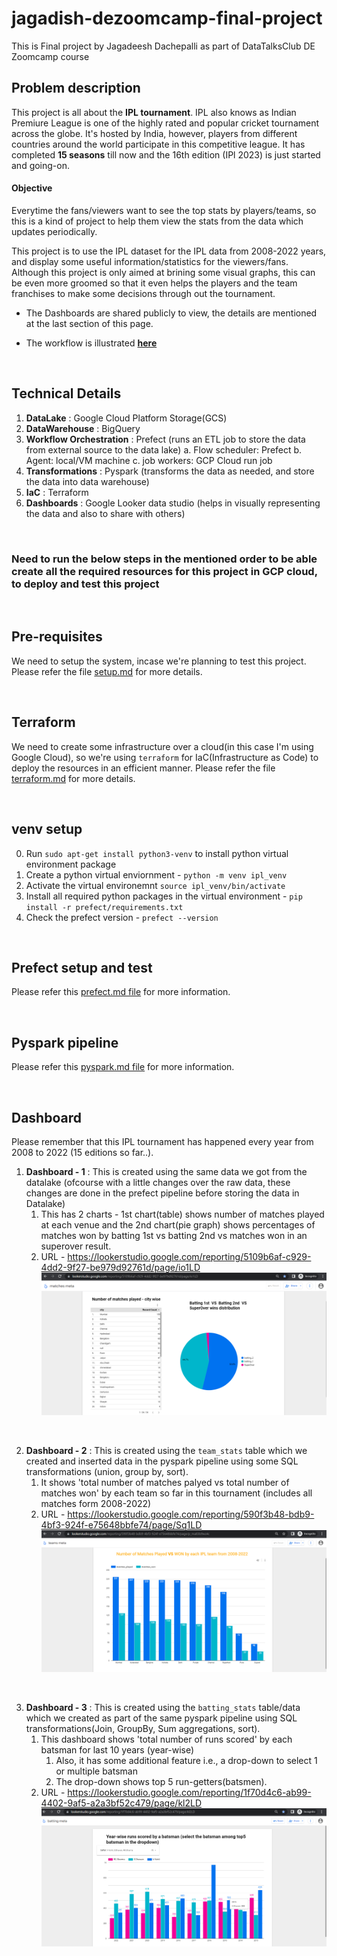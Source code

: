 # **jagadish-dezoomcamp-final-project**
This is Final project by Jagadeesh Dachepalli as part of DataTalksClub DE Zoomcamp course


## **Problem description**
This project is all about the **IPL tournament**. IPL also knows as Indian Premiure League is one of the highly rated and popular cricket tournament across the globe. It's hosted by India, however, players from different countries around the world participate in this competitive league. It has completed **15 seasons** till now and the 16th edition (IPl 2023) is just started and going-on.

#### **Objective**
Everytime the fans/viewers want to see the top stats by players/teams, so this is a kind of project to help them view the stats from the data which updates periodically.

This project is to use the IPL dataset for the IPL data from 2008-2022 years, and display some useful information/statistics for the viewers/fans. Although this project is only aimed at brining some visual graphs, this can be even more groomed so that it even helps the players and the team franchises to make some decisions through out the tournament.

* The Dashboards are shared publicly to view, the details are mentioned at the last section of this page.

* The workflow is illustrated [**here**](./flow.jpg)

<br/>

## **Technical Details**
1. **DataLake** : Google Cloud Platform Storage(GCS)
2. **DataWarehouse** : BigQuery 
3. **Workflow Orchestration** : Prefect (runs an ETL job to store the data from external source to the data lake)
    a. Flow scheduler: Prefect
    b. Agent: local/VM machine
    c. job workers: GCP Cloud run job
4. **Transformations** : Pyspark (transforms the data as needed, and store the data into data warehouse)
5. **IaC** : Terraform 
6. **Dashboards** : Google Looker data studio (helps in visually representing the data and also to share with others)

<br/>

### Need to run the below steps in the mentioned order to be able create all the required resources for this project in GCP cloud, to deploy and test this project

<br/>

## **Pre-requisites**
We need to setup the system, incase we're planning to test this project. 
Please refer the file [setup.md](./setup.md) for more details.

<br/>

## **Terraform**
We need to create some infrastructure over a cloud(in this case I'm using Google Cloud), so we're using `terraform` for IaC(Infrastructure as Code) to deploy the resources in an efficient manner.
Please refer the file [terraform.md](./terraform.md) for more details.

<br/>

## **venv setup**
0. Run `sudo apt-get install python3-venv` to install python virtual environment package
1. Create a python virtual enviornment - `python -m venv ipl_venv`
2. Activate the virtual environemnt `source ipl_venv/bin/activate`
3. Install all required python packages in the virtual environment - `pip install -r prefect/requirements.txt`
4. Check the prefect version - `prefect --version`

<br/>

## **Prefect setup and test**
Please refer this [prefect.md file](./prefect.md) for more information.

<br/>

## **Pyspark pipeline**
Please refer this [pyspark.md file](./pyspark.md) for more information.

<br/>

## **Dashboard**
Please remember that this IPL tournament has happened every year from 2008 to 2022 (15 editions so far..).
<br/>
1. **Dashboard - 1** : This is created using the same data we got from the datalake (ofcourse with a little changes over the raw data, these changes are done in the prefect pipeline before storing the data in Datalake)
    1. This has 2 charts -  1st chart(table) shows number of matches played at each venue and the 2nd 
    chart(pie graph) shows percentages of matches won by batting 1st vs batting 2nd vs matches won in an superover result.
    2. URL - https://lookerstudio.google.com/reporting/5109b6af-c929-4dd2-9f27-be979d92761d/page/io1LD
    ![dahsboard](./dashboard-1.png)


<br/>

2. **Dashboard - 2** : This is created using the `team_stats` table which we created and inserted data in the pyspark pipeline using some SQL transformations (union, group by, sort). 
    1. It shows 'total number of matches palyed vs total number of matches won' by each team so far in this tournament (includes all matches form 2008-2022)
    2. URL - https://lookerstudio.google.com/reporting/590f3b48-bdb9-4bf3-924f-e75648bbfe74/page/Sq1LD
    ![dahsboard](./dashboard-2.png)
<br/>

3. **Dashboard - 3** : This is created using the `batting_stats` table/data which we created as part of the same pyspark pipeline using SQL transformations(Join, GroupBy, Sum aggregations, sort). 
    1. This dashboard shows 'total number of runs scored' by each batsman for last 10 years (year-wise)
        1. Also, it has some additional feature i.e., a drop-down to select 1 or multiple batsman
        2. The drop-down shows top 5 run-getters(batsmen).
    2. URL - https://lookerstudio.google.com/reporting/1f70d4c6-ab99-4402-9af5-a2a3bf52c479/page/kl2LD
    ![dahsboard](./dashboard-3.png)
